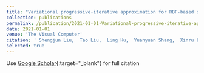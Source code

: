 ```yaml
---
title: "Variational progressive-iterative approximation for RBF-based surface reconstruction"
collection: publications
permalink: /publication/2021-01-01-Variational-progressive-iterative-approximation-for-RBF-based-surface-reconstruction
date: 2021-01-01
venue: 'The Visual Computer'
citation: ' Shengjun Liu,  Tao Liu,  Ling Hu,  Yuanyuan Shang,  Xinru Liu, &quot;Variational progressive-iterative approximation for RBF-based surface reconstruction.&quot; The Visual Computer, 2021.'
selected: true 
---
```

Use [Google Scholar](https://scholar.google.com/scholar?q=Variational+progressive+iterative+approximation+for+RBF+based+surface+reconstruction){:target="_blank"} for full citation